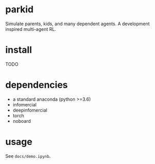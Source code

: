 # parkid
Simulate parents, kids, and many dependent agents. A development inspired multi-agent RL.

# install
TODO

# dependencies
- a standard anaconda (python >=3.6)
- infomercial
- deepinfomercial
- torch
- noboard 

# usage
See `docs/demo.ipynb`.
